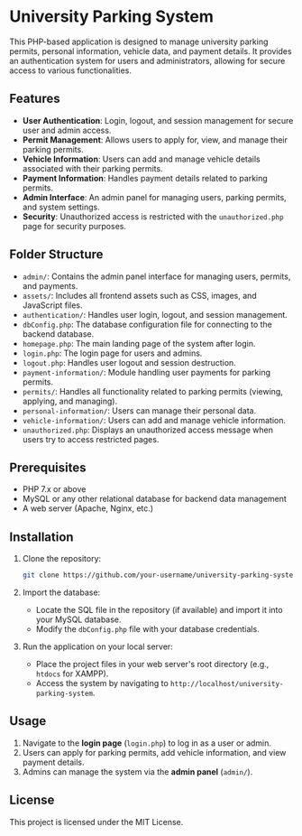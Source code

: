 
# University Parking System

This PHP-based application is designed to manage university parking permits, personal information, vehicle data, and payment details. It provides an authentication system for users and administrators, allowing for secure access to various functionalities.

## Features

- **User Authentication**: Login, logout, and session management for secure user and admin access.
- **Permit Management**: Allows users to apply for, view, and manage their parking permits.
- **Vehicle Information**: Users can add and manage vehicle details associated with their parking permits.
- **Payment Information**: Handles payment details related to parking permits.
- **Admin Interface**: An admin panel for managing users, parking permits, and system settings.
- **Security**: Unauthorized access is restricted with the `unauthorized.php` page for security purposes.

## Folder Structure

- `admin/`: Contains the admin panel interface for managing users, permits, and payments.
- `assets/`: Includes all frontend assets such as CSS, images, and JavaScript files.
- `authentication/`: Handles user login, logout, and session management.
- `dbConfig.php`: The database configuration file for connecting to the backend database.
- `homepage.php`: The main landing page of the system after login.
- `login.php`: The login page for users and admins.
- `logout.php`: Handles user logout and session destruction.
- `payment-information/`: Module handling user payments for parking permits.
- `permits/`: Handles all functionality related to parking permits (viewing, applying, and managing).
- `personal-information/`: Users can manage their personal data.
- `vehicle-information/`: Users can add and manage vehicle information.
- `unauthorized.php`: Displays an unauthorized access message when users try to access restricted pages.

## Prerequisites

- PHP 7.x or above
- MySQL or any other relational database for backend data management
- A web server (Apache, Nginx, etc.)

## Installation

1. Clone the repository:
   ```bash
   git clone https://github.com/your-username/university-parking-system.git
   ```

2. Import the database:
   - Locate the SQL file in the repository (if available) and import it into your MySQL database.
   - Modify the `dbConfig.php` file with your database credentials.

3. Run the application on your local server:
   - Place the project files in your web server's root directory (e.g., `htdocs` for XAMPP).
   - Access the system by navigating to `http://localhost/university-parking-system`.

## Usage

1. Navigate to the **login page** (`login.php`) to log in as a user or admin.
2. Users can apply for parking permits, add vehicle information, and view payment details.
3. Admins can manage the system via the **admin panel** (`admin/`).

## License

This project is licensed under the MIT License.
